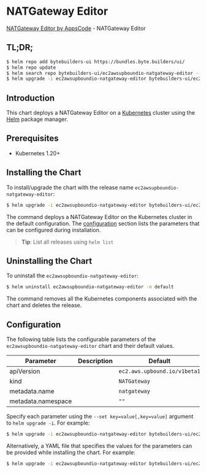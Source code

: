# NATGateway Editor

[NATGateway Editor by AppsCode](https://byte.builders) - NATGateway Editor

## TL;DR;

```bash
$ helm repo add bytebuilders-ui https://bundles.byte.builders/ui/
$ helm repo update
$ helm search repo bytebuilders-ui/ec2awsupboundio-natgateway-editor --version=v0.4.18
$ helm upgrade -i ec2awsupboundio-natgateway-editor bytebuilders-ui/ec2awsupboundio-natgateway-editor -n default --create-namespace --version=v0.4.18
```

## Introduction

This chart deploys a NATGateway Editor on a [Kubernetes](http://kubernetes.io) cluster using the [Helm](https://helm.sh) package manager.

## Prerequisites

- Kubernetes 1.20+

## Installing the Chart

To install/upgrade the chart with the release name `ec2awsupboundio-natgateway-editor`:

```bash
$ helm upgrade -i ec2awsupboundio-natgateway-editor bytebuilders-ui/ec2awsupboundio-natgateway-editor -n default --create-namespace --version=v0.4.18
```

The command deploys a NATGateway Editor on the Kubernetes cluster in the default configuration. The [configuration](#configuration) section lists the parameters that can be configured during installation.

> **Tip**: List all releases using `helm list`

## Uninstalling the Chart

To uninstall the `ec2awsupboundio-natgateway-editor`:

```bash
$ helm uninstall ec2awsupboundio-natgateway-editor -n default
```

The command removes all the Kubernetes components associated with the chart and deletes the release.

## Configuration

The following table lists the configurable parameters of the `ec2awsupboundio-natgateway-editor` chart and their default values.

|     Parameter      | Description |                 Default                 |
|--------------------|-------------|-----------------------------------------|
| apiVersion         |             | <code>ec2.aws.upbound.io/v1beta1</code> |
| kind               |             | <code>NATGateway</code>                 |
| metadata.name      |             | <code>natgateway</code>                 |
| metadata.namespace |             | <code>""</code>                         |


Specify each parameter using the `--set key=value[,key=value]` argument to `helm upgrade -i`. For example:

```bash
$ helm upgrade -i ec2awsupboundio-natgateway-editor bytebuilders-ui/ec2awsupboundio-natgateway-editor -n default --create-namespace --version=v0.4.18 --set apiVersion=ec2.aws.upbound.io/v1beta1
```

Alternatively, a YAML file that specifies the values for the parameters can be provided while
installing the chart. For example:

```bash
$ helm upgrade -i ec2awsupboundio-natgateway-editor bytebuilders-ui/ec2awsupboundio-natgateway-editor -n default --create-namespace --version=v0.4.18 --values values.yaml
```
